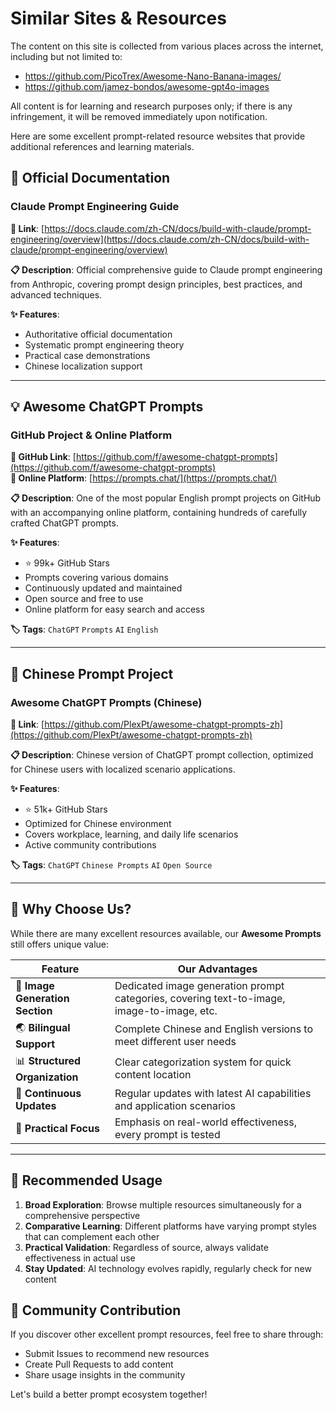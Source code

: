 # Similar Sites & Resources

The content on this site is collected from various places across the internet, including but not limited to:

- https://github.com/PicoTrex/Awesome-Nano-Banana-images/
- https://github.com/jamez-bondos/awesome-gpt4o-images

All content is for learning and research purposes only; if there is any infringement, it will be removed immediately upon notification.

Here are some excellent prompt-related resource websites that provide additional references and learning materials.

## 📖 Official Documentation

### Claude Prompt Engineering Guide
**🔗 Link**: [https://docs.claude.com/zh-CN/docs/build-with-claude/prompt-engineering/overview](https://docs.claude.com/zh-CN/docs/build-with-claude/prompt-engineering/overview)

**📋 Description**: Official comprehensive guide to Claude prompt engineering from Anthropic, covering prompt design principles, best practices, and advanced techniques.

**✨ Features**:
- Authoritative official documentation
- Systematic prompt engineering theory
- Practical case demonstrations
- Chinese localization support

---

## 💡 Awesome ChatGPT Prompts

### GitHub Project & Online Platform
**🔗 GitHub Link**: [https://github.com/f/awesome-chatgpt-prompts](https://github.com/f/awesome-chatgpt-prompts)  
**🔗 Online Platform**: [https://prompts.chat/](https://prompts.chat/)

**📋 Description**: One of the most popular English prompt projects on GitHub with an accompanying online platform, containing hundreds of carefully crafted ChatGPT prompts.

**✨ Features**:
- ⭐ 99k+ GitHub Stars
- Prompts covering various domains
- Continuously updated and maintained
- Open source and free to use
- Online platform for easy search and access

**🏷️ Tags**: `ChatGPT` `Prompts` `AI` `English`

---

## 🎯 Chinese Prompt Project

### Awesome ChatGPT Prompts (Chinese)
**🔗 Link**: [https://github.com/PlexPt/awesome-chatgpt-prompts-zh](https://github.com/PlexPt/awesome-chatgpt-prompts-zh)

**📋 Description**: Chinese version of ChatGPT prompt collection, optimized for Chinese users with localized scenario applications.

**✨ Features**:
- ⭐ 51k+ GitHub Stars
- Optimized for Chinese environment
- Covers workplace, learning, and daily life scenarios
- Active community contributions

**🏷️ Tags**: `ChatGPT` `Chinese Prompts` `AI` `Open Source`

---

## 🌟 Why Choose Us?

While there are many excellent resources available, our **Awesome Prompts** still offers unique value:

| Feature | Our Advantages |
|---------|----------------|
| 🎨 **Image Generation Section** | Dedicated image generation prompt categories, covering text-to-image, image-to-image, etc. |
| 🌏 **Bilingual Support** | Complete Chinese and English versions to meet different user needs |
| 📊 **Structured Organization** | Clear categorization system for quick content location |
| 🔄 **Continuous Updates** | Regular updates with latest AI capabilities and application scenarios |
| 🎯 **Practical Focus** | Emphasis on real-world effectiveness, every prompt is tested |

---

## 💭 Recommended Usage

1. **Broad Exploration**: Browse multiple resources simultaneously for a comprehensive perspective
2. **Comparative Learning**: Different platforms have varying prompt styles that can complement each other
3. **Practical Validation**: Regardless of source, always validate effectiveness in actual use
4. **Stay Updated**: AI technology evolves rapidly, regularly check for new content

## 🤝 Community Contribution

If you discover other excellent prompt resources, feel free to share through:

- Submit Issues to recommend new resources
- Create Pull Requests to add content
- Share usage insights in the community

Let's build a better prompt ecosystem together!